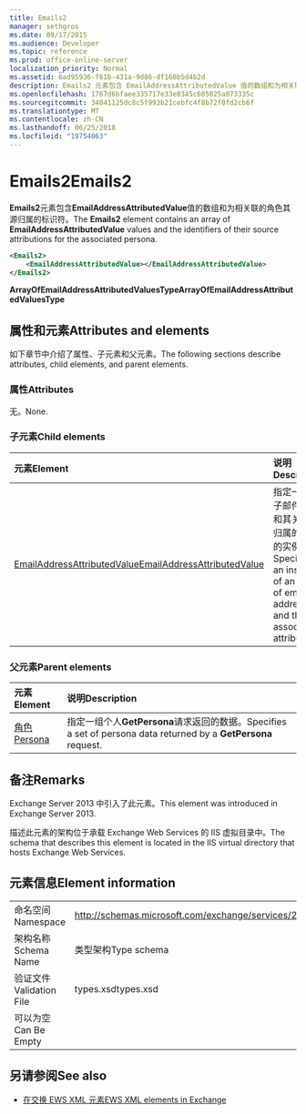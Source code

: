 ```yaml
---
title: Emails2
manager: sethgros
ms.date: 09/17/2015
ms.audience: Developer
ms.topic: reference
ms.prod: office-online-server
localization_priority: Normal
ms.assetid: 6ad95936-f61b-431a-9d86-df160b5d4b2d
description: Emails2 元素包含 EmailAddressAttributedValue 值的数组和为相关联的角色其源归属的标识符。
ms.openlocfilehash: 1767d6bfaee335717e33e0345c605025a073335c
ms.sourcegitcommit: 34041125dc8c5f993b21cebfc4f8b72f0fd2cb6f
ms.translationtype: MT
ms.contentlocale: zh-CN
ms.lasthandoff: 06/25/2018
ms.locfileid: "19754063"
---
```

# <a name="emails2"></a><span data-ttu-id="bb8c6-103">Emails2</span><span class="sxs-lookup"><span data-stu-id="bb8c6-103">Emails2</span></span>

<span data-ttu-id="bb8c6-104">**Emails2**元素包含**EmailAddressAttributedValue**值的数组和为相关联的角色其源归属的标识符。</span><span class="sxs-lookup"><span data-stu-id="bb8c6-104">The **Emails2** element contains an array of **EmailAddressAttributedValue** values and the identifiers of their source attributions for the associated persona.</span></span> 
  
```XML
<Emails2>
    <EmailAddressAttributedValue></EmailAddressAttributedValue>
</Emails2>
```

 <span data-ttu-id="bb8c6-105">**ArrayOfEmailAddressAttributedValuesType**</span><span class="sxs-lookup"><span data-stu-id="bb8c6-105">**ArrayOfEmailAddressAttributedValuesType**</span></span>
## <a name="attributes-and-elements"></a><span data-ttu-id="bb8c6-106">属性和元素</span><span class="sxs-lookup"><span data-stu-id="bb8c6-106">Attributes and elements</span></span>

<span data-ttu-id="bb8c6-107">如下章节中介绍了属性、子元素和父元素。</span><span class="sxs-lookup"><span data-stu-id="bb8c6-107">The following sections describe attributes, child elements, and parent elements.</span></span>
  
### <a name="attributes"></a><span data-ttu-id="bb8c6-108">属性</span><span class="sxs-lookup"><span data-stu-id="bb8c6-108">Attributes</span></span>

<span data-ttu-id="bb8c6-109">无。</span><span class="sxs-lookup"><span data-stu-id="bb8c6-109">None.</span></span>
  
### <a name="child-elements"></a><span data-ttu-id="bb8c6-110">子元素</span><span class="sxs-lookup"><span data-stu-id="bb8c6-110">Child elements</span></span>

|<span data-ttu-id="bb8c6-111">**元素**</span><span class="sxs-lookup"><span data-stu-id="bb8c6-111">**Element**</span></span>|<span data-ttu-id="bb8c6-112">**说明**</span><span class="sxs-lookup"><span data-stu-id="bb8c6-112">**Description**</span></span>|
|:-----|:-----|
|[<span data-ttu-id="bb8c6-113">EmailAddressAttributedValue</span><span class="sxs-lookup"><span data-stu-id="bb8c6-113">EmailAddressAttributedValue</span></span>](emailaddressattributedvalue.md) <br/> |<span data-ttu-id="bb8c6-114">指定一个电子邮件地址和其关联的归属的数组的实例。</span><span class="sxs-lookup"><span data-stu-id="bb8c6-114">Specifies an instance of an array of email addresses and their associated attributions.</span></span>  <br/> |
   
### <a name="parent-elements"></a><span data-ttu-id="bb8c6-115">父元素</span><span class="sxs-lookup"><span data-stu-id="bb8c6-115">Parent elements</span></span>

|<span data-ttu-id="bb8c6-116">**元素**</span><span class="sxs-lookup"><span data-stu-id="bb8c6-116">**Element**</span></span>|<span data-ttu-id="bb8c6-117">**说明**</span><span class="sxs-lookup"><span data-stu-id="bb8c6-117">**Description**</span></span>|
|:-----|:-----|
|[<span data-ttu-id="bb8c6-118">角色</span><span class="sxs-lookup"><span data-stu-id="bb8c6-118">Persona</span></span>](persona.md) <br/> |<span data-ttu-id="bb8c6-119">指定一组个人**GetPersona**请求返回的数据。</span><span class="sxs-lookup"><span data-stu-id="bb8c6-119">Specifies a set of persona data returned by a **GetPersona** request.</span></span>  <br/> |
   
## <a name="remarks"></a><span data-ttu-id="bb8c6-120">备注</span><span class="sxs-lookup"><span data-stu-id="bb8c6-120">Remarks</span></span>

<span data-ttu-id="bb8c6-121">Exchange Server 2013 中引入了此元素。</span><span class="sxs-lookup"><span data-stu-id="bb8c6-121">This element was introduced in Exchange Server 2013.</span></span>
  
<span data-ttu-id="bb8c6-122">描述此元素的架构位于承载 Exchange Web Services 的 IIS 虚拟目录中。</span><span class="sxs-lookup"><span data-stu-id="bb8c6-122">The schema that describes this element is located in the IIS virtual directory that hosts Exchange Web Services.</span></span>
  
## <a name="element-information"></a><span data-ttu-id="bb8c6-123">元素信息</span><span class="sxs-lookup"><span data-stu-id="bb8c6-123">Element information</span></span>

|||
|:-----|:-----|
|<span data-ttu-id="bb8c6-124">命名空间</span><span class="sxs-lookup"><span data-stu-id="bb8c6-124">Namespace</span></span>  <br/> |http://schemas.microsoft.com/exchange/services/2006/types  <br/> |
|<span data-ttu-id="bb8c6-125">架构名称</span><span class="sxs-lookup"><span data-stu-id="bb8c6-125">Schema Name</span></span>  <br/> |<span data-ttu-id="bb8c6-126">类型架构</span><span class="sxs-lookup"><span data-stu-id="bb8c6-126">Type schema</span></span>  <br/> |
|<span data-ttu-id="bb8c6-127">验证文件</span><span class="sxs-lookup"><span data-stu-id="bb8c6-127">Validation File</span></span>  <br/> |<span data-ttu-id="bb8c6-128">types.xsd</span><span class="sxs-lookup"><span data-stu-id="bb8c6-128">types.xsd</span></span>  <br/> |
|<span data-ttu-id="bb8c6-129">可以为空</span><span class="sxs-lookup"><span data-stu-id="bb8c6-129">Can Be Empty</span></span>  <br/> ||
   
## <a name="see-also"></a><span data-ttu-id="bb8c6-130">另请参阅</span><span class="sxs-lookup"><span data-stu-id="bb8c6-130">See also</span></span>



- [<span data-ttu-id="bb8c6-131">在交换 EWS XML 元素</span><span class="sxs-lookup"><span data-stu-id="bb8c6-131">EWS XML elements in Exchange</span></span>](ews-xml-elements-in-exchange.md)

